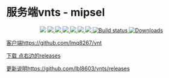 # 服务端vnts - mipsel
<p align="center">
<a href="https://hits.seeyoufarm.com"><img src="https://hits.seeyoufarm.com/api/count/incr/badge.svg?url=https%3A%2F%2Fgithub.com%2Flmq8267%2Fvnts&count_bg=%2395C10D&title_bg=%23555555&icon=github.svg&icon_color=%238DC409&title=%E8%AE%BF%E9%97%AE%E6%95%B0&edge_flat=false"/></a>
<a href="https://github.com/lmq8267/vnts/releases"><img src="https://img.shields.io/github/downloads/lmq8267/vnts/total">
<a href="https://github.com/lmq8267/vnts/graphs/contributors"><img src="https://img.shields.io/github/contributors-anon/lmq8267/vnts">
<a href="https://github.com/lmq8267/vnts/releases/"><img src="https://img.shields.io/github/release/lmq8267/vnts">
<a href="https://github.com/lmq8267/vnts/issues"><img src="https://img.shields.io/github/issues-raw/lmq8267/vnts">
<a href="https://github.com/lmq8267/vnts/discussions"><img src="https://img.shields.io/github/discussions/lmq8267/vnts">
<a href="GitHub repo size"><img src="https://img.shields.io/github/repo-size/lmq8267/vnts?color=red&style=flat-square">
<a href="https://github.com/lmq8267/vnts/actions?query=workflow%3ABuild"><img src="https://img.shields.io/github/actions/workflow/status/lmq8267/vnts/vnts.yml?branch=main" alt="Build status">
<a href="https://hub.docker.com/r/lmq8267/vnts"><img src="https://img.shields.io/docker/pulls/lmq8267/vnts?color=%2348BB78&logo=docker&label=pulls" alt="Downloads">
</p>
  
客户端https://github.com/lmq8267/vnt


下载 点右边的releases


更新说明https://github.com/lbl8603/vnts/releases
